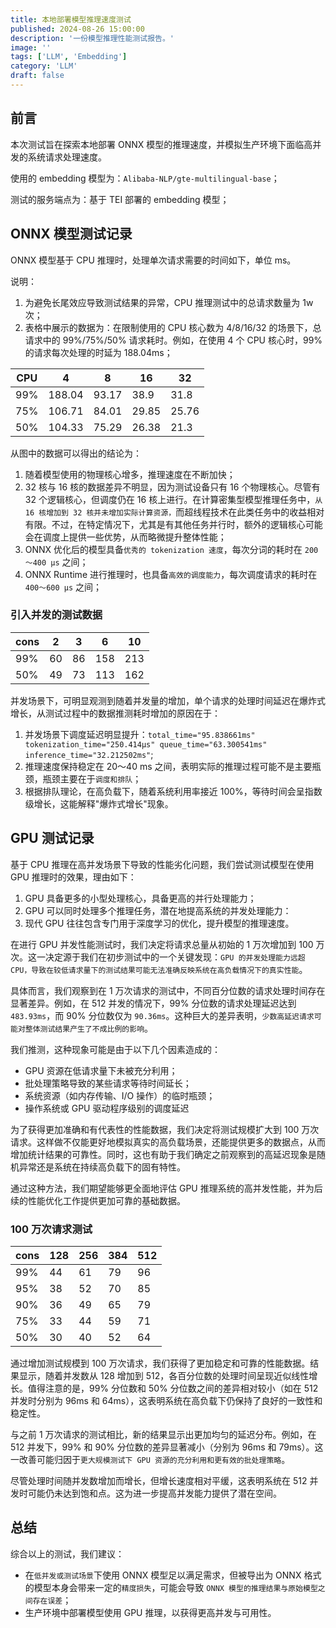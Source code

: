 ```yaml
---
title: 本地部署模型推理速度测试
published: 2024-08-26 15:00:00
description: '一份模型推理性能测试报告。'
image: ''
tags: ['LLM', 'Embedding']
category: 'LLM'
draft: false 
---
```


## 前言

本次测试旨在探索本地部署 ONNX 模型的推理速度，并模拟生产环境下面临高并发的系统请求处理速度。

使用的 embedding 模型为：`Alibaba-NLP/gte-multilingual-base`；

测试的服务端点为：基于 TEI 部署的 embedding 模型；

## ONNX 模型测试记录

ONNX 模型基于 CPU 推理时，处理单次请求需要的时间如下，单位 ms。

说明：

1.  为避免长尾效应导致测试结果的异常，CPU 推理测试中的总请求数量为 1w 次；
2.  表格中展示的数据为：在限制使用的 CPU 核心数为 4/8/16/32 的场景下，总请求中的 99%/75%/50% 请求耗时。例如，在使用 4 个 CPU 核心时，99% 的请求每次处理的时延为 188.04ms；

| CPU  | 4      | 8     | 16    | 32    |
| ---- | ------ | ----- | ----- | ----- |
| 99%  | 188.04 | 93.17 | 38.9  | 31.8  |
| 75%  | 106.71 | 84.01 | 29.85 | 25.76 |
| 50%  | 104.33 | 75.29 | 26.38 | 21.3  |

从图中的数据可以得出的结论为：

1.  随着模型使用的物理核心增多，推理速度在不断加快；
2.  32 核与 16 核的数据差异不明显，因为测试设备只有 16 个物理核心。尽管有 32 个逻辑核心，但调度仍在 16 核上进行。在计算密集型模型推理任务中，`从 16 核增加到 32 核并未增加实际计算资源，`而超线程技术在此类任务中的收益相对有限。不过，在特定情况下，尤其是有其他任务并行时，额外的逻辑核心可能会在调度上提供一些优势，从而略微提升整体性能；
3.  ONNX 优化后的模型具备`优秀的 tokenization 速度`，每次分词的耗时在 `200～400 µs` 之间；
4.  ONNX Runtime 进行推理时，也具备`高效的调度能力`，每次调度请求的耗时在 `400～600 µs` 之间；

### 引入并发的测试数据

| cons | 2    | 3    | 6    | 10   |
| ---- | ---- | ---- | ---- | ---- |
| 99%  | 60   | 86   | 158  | 213  |
| 50%  | 49   | 73   | 113  | 162  |

并发场景下，可明显观测到随着并发量的增加，单个请求的处理时间延迟在爆炸式增长，从测试过程中的数据推测耗时增加的原因在于：

1.  并发场景下调度延迟明显提升：`total_time="95.838661ms" tokenization_time="250.414µs" queue_time="63.300541ms" inference_time="32.212502ms"`;
2.  推理速度保持稳定在 20～40 ms 之间，表明实际的推理过程可能不是主要瓶颈，瓶颈主要在于`调度和排队`；
3.  根据排队理论，在高负载下，随着系统利用率接近 100%，等待时间会呈指数级增长，这能解释"爆炸式增长"现象。

## GPU 测试记录

基于 CPU 推理在高并发场景下导致的性能劣化问题，我们尝试测试模型在使用 GPU 推理时的效果，理由如下：

1.  GPU 具备更多的小型处理核心，具备更高的并行处理能力；
2.  GPU 可以同时处理多个推理任务，潜在地提高系统的并发处理能力：
3.  现代 GPU 往往包含专门用于深度学习的优化，提升模型的推理速度。

在进行 GPU 并发性能测试时，我们决定将请求总量从初始的 1 万次增加到 100 万次。这一决定源于我们在初步测试中的一个关键发现：`GPU 的并发处理能力远超 CPU，导致在较低请求量下的测试结果可能无法准确反映系统在高负载情况下的真实性能`。

具体而言，我们观察到在 1 万次请求的测试中，不同百分位数的请求处理时间存在显著差异。例如，在 512 并发的情况下，99% 分位数的请求处理延迟达到 `483.93ms`，而 90% 分位数仅为 `90.36ms`。这种巨大的差异表明，`少数高延迟请求可能对整体测试结果产生了不成比例的影响`。

我们推测，这种现象可能是由于以下几个因素造成的：

-   GPU 资源在低请求量下未被充分利用；
-   批处理策略导致的某些请求等待时间延长；
-   系统资源（如内存传输、I/O 操作）的临时瓶颈；
-   操作系统或 GPU 驱动程序级别的调度延迟

为了获得更加准确和有代表性的性能数据，我们决定将测试规模扩大到 100 万次请求。这样做不仅能更好地模拟真实的高负载场景，还能提供更多的数据点，从而增加统计结果的可靠性。同时，这也有助于我们确定之前观察到的高延迟现象是随机异常还是系统在持续高负载下的固有特性。

通过这种方法，我们期望能够更全面地评估 GPU 推理系统的高并发性能，并为后续的性能优化工作提供更加可靠的基础数据。

### 100 万次请求测试

| cons | 128  | 256  | 384  | 512  |
| ---- | ---- | ---- | ---- | ---- |
| 99%  | 44   | 61   | 79   | 96   |
| 95%  | 38   | 52   | 70   | 85   |
| 90%  | 36   | 49   | 65   | 79   |
| 75%  | 33   | 44   | 59   | 71   |
| 50%  | 30   | 40   | 52   | 64   |

通过增加测试规模到 100 万次请求，我们获得了更加稳定和可靠的性能数据。结果显示，随着并发数从 128 增加到 512，各百分位数的处理时间呈现近似线性增长。值得注意的是，99% 分位数和 50% 分位数之间的差异相对较小（如在 512 并发时分别为 96ms 和 64ms），这表明系统在高负载下仍保持了良好的一致性和稳定性。

与之前 1 万次请求的测试相比，新的结果显示出更加均匀的延迟分布。例如，在 512 并发下，99% 和 90% 分位数的差异显著减小（分别为 96ms 和 79ms）。这一改善可能归因于`更大规模测试下 GPU 资源的充分利用和更有效的批处理策略`。

尽管处理时间随并发数增加而增长，但增长速度相对平缓，这表明系统在 512 并发时可能仍未达到饱和点。这为进一步提高并发能力提供了潜在空间。

## 总结

综合以上的测试，我们建议：

-   在`低并发或测试场景`下使用 ONNX 模型足以满足需求，但被导出为 ONNX 格式的模型本身会带来一定的`精度损失`，可能会导致 `ONNX 模型的推理结果与原始模型之间存在误差`；
-   生产环境中部署模型使用 GPU 推理，以获得更高并发与可用性。